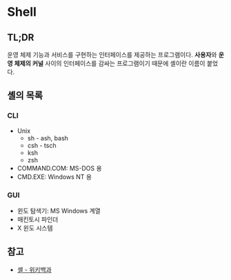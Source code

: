 # Shell

## TL;DR

운영 체제 기능과 서비스를 구현하는 인터페이스를 제공하는 프로그램이다. **사용자**와 **운영 체제의 커널** 사이의 인터페이스를 감싸는 프로그램이기 때문에 셸이란 이름이 붙었다.

## 셸의 목록

### CLI

* Unix
  * sh - ash, bash
  * csh - tsch
  * ksh
  * zsh
* COMMAND.COM: MS-DOS 용
* CMD.EXE: Windows NT 용

### GUI

* 윈도 탐색기: MS Windows 계열
* 매킨토시 파인더
* X 윈도 시스템

## 참고

* [셸 - 위키백과](https://ko.wikipedia.org/wiki/셸)
